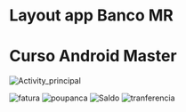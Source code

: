 
<h1>Layout app Banco MR</h1>
<h1>Curso Android Master</h1>

![Activity_principal](https://user-images.githubusercontent.com/82728688/206291208-da8bf147-b82c-41dd-9a07-c3f7037376e1.jpeg)

![fatura](https://user-images.githubusercontent.com/82728688/206294045-4ce65a18-2b42-4388-aee1-02d77f8ae9ce.jpeg)
![poupanca](https://user-images.githubusercontent.com/82728688/206294049-52d0808d-51ec-45bc-abc7-329f4498f8aa.jpeg)
![Saldo](https://user-images.githubusercontent.com/82728688/206294051-46d5a0a5-d79d-4ba4-8a1f-1aef54a7573d.jpeg)
![tranferencia](https://user-images.githubusercontent.com/82728688/206294054-1023c9b4-16f2-4fb1-981b-46f357ff24e0.jpeg)




